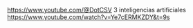 https://www.youtube.com/@DotCSV
3 inteligencias artificiales
https://www.youtube.com/watch?v=Ye7cERMKZDY&t=9s
